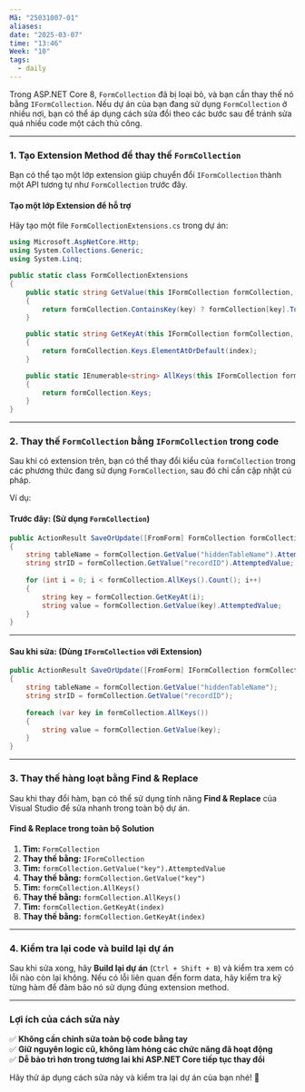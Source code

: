 ```yaml
---
Mã: "25031007-01"
aliases: 
date: "2025-03-07"
time: "13:46"
Week: "10"
tags:
  - daily
---
```

Trong ASP.NET Core 8, `FormCollection` đã bị loại bỏ, và bạn cần thay thế nó bằng `IFormCollection`. Nếu dự án của bạn đang sử dụng `FormCollection` ở nhiều nơi, bạn có thể áp dụng cách sửa đổi theo các bước sau để tránh sửa quá nhiều code một cách thủ công.

---

### **1. Tạo Extension Method để thay thế `FormCollection`**

Bạn có thể tạo một lớp extension giúp chuyển đổi `IFormCollection` thành một API tương tự như `FormCollection` trước đây.

#### **Tạo một lớp Extension để hỗ trợ**

Hãy tạo một file `FormCollectionExtensions.cs` trong dự án:

```csharp
using Microsoft.AspNetCore.Http;
using System.Collections.Generic;
using System.Linq;

public static class FormCollectionExtensions
{
    public static string GetValue(this IFormCollection formCollection, string key)
    {
        return formCollection.ContainsKey(key) ? formCollection[key].ToString() : null;
    }

    public static string GetKeyAt(this IFormCollection formCollection, int index)
    {
        return formCollection.Keys.ElementAtOrDefault(index);
    }

    public static IEnumerable<string> AllKeys(this IFormCollection formCollection)
    {
        return formCollection.Keys;
    }
}
```

---

### **2. Thay thế `FormCollection` bằng `IFormCollection` trong code**

Sau khi có extension trên, bạn có thể thay đổi kiểu của `formCollection` trong các phương thức đang sử dụng `FormCollection`, sau đó chỉ cần cập nhật cú pháp.

Ví dụ:

#### **Trước đây: (Sử dụng `FormCollection`)**

```csharp
public ActionResult SaveOrUpdate([FromForm] FormCollection formCollection)
{
    string tableName = formCollection.GetValue("hiddenTableName").AttemptedValue;
    string strID = formCollection.GetValue("recordID").AttemptedValue;
    
    for (int i = 0; i < formCollection.AllKeys().Count(); i++)
    {
        string key = formCollection.GetKeyAt(i);
        string value = formCollection.GetValue(key).AttemptedValue;
    }
}
```

---

#### **Sau khi sửa: (Dùng `IFormCollection` với Extension)**

```csharp
public ActionResult SaveOrUpdate([FromForm] IFormCollection formCollection)
{
    string tableName = formCollection.GetValue("hiddenTableName");
    string strID = formCollection.GetValue("recordID");
    
    foreach (var key in formCollection.AllKeys())
    {
        string value = formCollection.GetValue(key);
    }
}
```

---

### **3. Thay thế hàng loạt bằng Find & Replace**

Sau khi thay đổi hàm, bạn có thể sử dụng tính năng **Find & Replace** của Visual Studio để sửa nhanh trong toàn bộ dự án.

#### **Find & Replace trong toàn bộ Solution**

1. **Tìm:** `FormCollection`
2. **Thay thế bằng:** `IFormCollection`
3. **Tìm:** `formCollection.GetValue("key").AttemptedValue`
4. **Thay thế bằng:** `formCollection.GetValue("key")`
5. **Tìm:** `formCollection.AllKeys()`
6. **Thay thế bằng:** `formCollection.AllKeys()`
7. **Tìm:** `formCollection.GetKeyAt(index)`
8. **Thay thế bằng:** `formCollection.GetKeyAt(index)`

---

### **4. Kiểm tra lại code và build lại dự án**

Sau khi sửa xong, hãy **Build lại dự án** (`Ctrl + Shift + B`) và kiểm tra xem có lỗi nào còn lại không. Nếu có lỗi liên quan đến form data, hãy kiểm tra kỹ từng hàm để đảm bảo nó sử dụng đúng extension method.

---

### **Lợi ích của cách sửa này**

✅ **Không cần chỉnh sửa toàn bộ code bằng tay**  
✅ **Giữ nguyên logic cũ, không làm hỏng các chức năng đã hoạt động**  
✅ **Dễ bảo trì hơn trong tương lai khi ASP.NET Core tiếp tục thay đổi**

Hãy thử áp dụng cách sửa này và kiểm tra lại dự án của bạn nhé! 🚀
